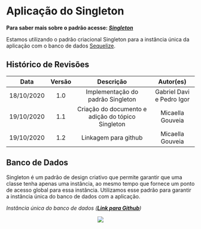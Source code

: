 # Aplicação do Singleton
**Para saber mais sobre o padrão acesse: [*Singleton*](Project/Estudos/criacional?id=Singleton.md)**

Estamos utilizando o padrão criacional Singleton para a instância única da aplicação com o banco de dados [Sequelize](Modeling/objeto?id=Sequelize).

## Histórico de Revisões
| Data | Versão | Descrição | Autor(es) |
|:----:|:------:|:---------:|:---------:|
| 18/10/2020 | 1.0 | Implementação do padrão Singleton | Gabriel Davi e Pedro Igor |
| 19/10/2020 | 1.1 | Criação do documento e adição do tópico Singleton | Micaella Gouveia |
| 19/10/2020 | 1.2 | Linkagem para github | Micaella Gouveia |

## Banco de Dados

Singleton é um padrão de design criativo que permite garantir que uma classe tenha apenas uma instância, ao mesmo tempo que fornece um ponto de acesso global para essa instância. Utilizamos esse padrão para garantir a instância única do banco de dados com a aplicação.

*Instância única do banco de dados (**[Link para Github](https://github.com/UnBArqDsw/2020.1_G12_Stock_Backend/blob/devel/src/database/index.js)**)*

<p align="center">
<img src="https://unbarqdsw.github.io/2020.1_G12_Stock/assets/padroes/singleton/singleton.png" class="codes-prints" />
</p>